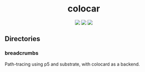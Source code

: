 <h1 align="center">colocar</h1>
<p align="center">
<img src="https://img.shields.io/badge/License-ISC-blue.svg" />
<img src="https://img.shields.io/badge/Extremely Rad-👌-00ddcc.svg" />
<img src="https://img.shields.io/circleci/token/9fc1451c363b10e98a5968202d088b6375016a93/project/github/aplbrain/colocar/master.svg" />
</p>

## Directories

### breadcrumbs

Path-tracing using p5 and substrate, with colocard as a backend.
